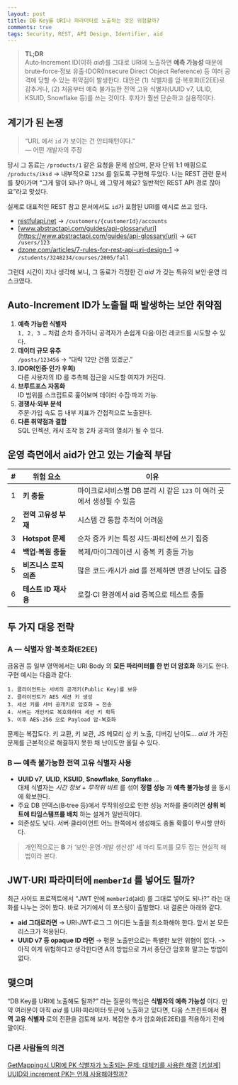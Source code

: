 ```yaml
---
layout: post
title: DB Key를 URI나 파라미터로 노출하는 것은 위험할까?
comments: true
tags: Security, REST, API Design, Identifier, aid
---
```


> **TL;DR**\
> Auto‑Increment ID(이하 _aid_)를 그대로 URI에 노출하면 **예측 가능성** 때문에 brute‑force·정보 유출·IDOR(Insecure Direct Object Reference) 등 여러 공격에 당할 수 있는 취약점이 발생한다. 대안은 (1) 식별자를 암·복호화(E2EE)로 감추거나, (2) 처음부터 예측 불가능한 전역 고유 식별자(UUID v7, ULID, KSUID, Snowflake 등)를 쓰는 것이다. 후자가 훨씬 단순하고 실용적이다.

## 계기가 된 논쟁

> “URL 에서 `id` 가 보이는 건 안티패턴이다.”\
> — 어떤 개발자의 주장

당시 그 동료는 `/products/1` 같은 요청을 문제 삼으며, 문자 단위 1:1 매핑으로 `/products/iksd` → 내부적으로 `1234` 를 읽도록 구현해 두었다. 나는 REST 관련 문서를 찾아가며 “그게 말이 되나? 아니, 왜 그렇게 해요? 일반적인 REST API 경로 잖아요”라고 맞섰다.

실제로 대표적인 REST 참고 문서에서도 `id`가 포함된 URI를 예시로 쓰고 있다.

- [restfulapi.net](https://restfulapi.net/resource-naming/) → `/customers/{customerId}/accounts`
- [www.abstractapi.com/guides/api-glossary/uri](https://www.abstractapi.com/guides/api-glossary/uri) → `GET /users/123`
- [dzone.com/articles/7-rules-for-rest-api-uri-design-1](https://dzone.com/articles/7-rules-for-rest-api-uri-design-1) → `/students/3248234/courses/2005/fall`

그런데 시간이 지나 생각해 보니, 그 동료가 걱정한 건 _aid_ 가 갖는 특유의 보안·운영 리스크였다.

## Auto‑Increment ID가 노출될 때 발생하는 보안 취약점

1. **예측 가능한 식별자**\
   `1, 2, 3 …` 처럼 순차 증가하니 공격자가 손쉽게 다음·이전 레코드를 시도할 수 있다.
2. **데이터 규모 유추**\
   `/posts/123456` → “대략 12만 건쯤 있겠군.”
3. **IDOR(인증·인가 우회)**\
   다른 사용자의 ID 를 추측해 접근을 시도할 여지가 커진다.
4. **브루트포스 자동화**\
   ID 범위를 스크립트로 훑어보며 데이터 수집·파괴 가능.
5. **경쟁사·외부 분석**\
   주문·가입 속도 등 내부 지표가 간접적으로 노출된다.
6. **다른 취약점과 결합**\
   SQL 인젝션, 캐시 조작 등 2차 공격의 열쇠가 될 수 있다.

## 운영 측면에서 aid가 안고 있는 기술적 부담

| #   | 위험 요소              | 이유                                                                 |
| --- | ---------------------- | -------------------------------------------------------------------- |
| 1   | **키 충돌**            | 마이크로서비스별 DB 분리 시 같은 `123` 이 여러 곳에서 생성될 수 있음 |
| 2   | **전역 고유성 부재**   | 시스템 간 통합 추적이 어려움                                         |
| 3   | **Hotspot 문제**       | 순차 증가 키는 특정 샤드·파티션에 쓰기 집중                          |
| 4   | **백업·복원 충돌**     | 복제/마이그레이션 시 중복 키 충돌 가능                               |
| 5   | **비즈니스 로직 의존** | 많은 코드·캐시가 aid 를 전제하면 변경 난이도 급증                    |
| 6   | **테스트 ID 재사용**   | 로컬·CI 환경에서 aid 중복으로 테스트 충돌                            |

## 두 가지 대응 전략

### A — 식별자 암·복호화(E2EE)

금융권 등 일부 영역에서는 URI·Body 의 **모든 파라미터를 한 번 더 암호화** 하기도 한다. 구현 예시는 다음과 같다.

```text
1. 클라이언트는 서버의 공개키(Public Key)를 보유
2. 클라이언트가 AES 세션 키 생성
3. 세션 키를 서버 공개키로 암호화 → 전송
4. 서버는 개인키로 복호화하여 세션 키 획득
5. 이후 AES‑256 으로 Payload 암·복호화
```

문제는 복잡도다. 키 교환, 키 보관, JS 메모리 상 키 노출, 디버깅 난이도… _aid_ 가 가진 문제를 근본적으로 해결하지 못한 채 난이도만 올릴 수 있다.

### B — 예측 불가능한 전역 고유 식별자 사용

- **UUID v7**, **ULID**, **KSUID**, **Snowflake**, **Sonyflake** …\
  대체 식별자는 _시간 정보 + 무작위 비트_ 를 섞어 **정렬 성능** 과 **예측 불가능성** 을 동시에 확보한다.
- 주요 DB 인덱스(B‑tree 등)에서 무작위성으로 인한 성능 저하를 줄이려면 **상위 비트에 타임스탬프를 배치** 하는 설계가 일반적이다.
- 의존성도 낮다. 서버·클라이언트 어느 한쪽에서 생성해도 충돌 확률이 무시할 만하다.

> 개인적으로는 **B** 가 ‘보안·운영·개발 생산성’ 세 마리 토끼를 모두 잡는 현실적 해법이라 본다.

## JWT·URI 파라미터에 `memberId` 를 넣어도 될까?

최근 사이드 프로젝트에서 “JWT 안에 `memberId`(aid) 를 그대로 넣어도 되나?” 라는 대화를 나누는 것이 봤다.
바로 거기에서 이 포스팅이 출발했다. 내 결론은 아래와 같다.

- **aid 그대로라면** → URI·JWT·로그 그 어디든 노출을 최소화해야 한다. 앞서 본 모든 리스크가 적용된다.
- **UUID v7 등 opaque ID 라면** → 평문 노출만으로는 특별한 보안 위협이 없다.
  -> 아직 이게 위험하다고 생각한다면 A의 방법으로 가서 종단간 암호화 말고는 방법이 없다.

## 맺으며

“DB Key를 URI에 노출해도 될까?” 라는 질문의 핵심은 **식별자의 예측 가능성** 이다. 만약 여러분이 아직 _aid_ 를 URI·파라미터·토큰에 노출하고 있다면, 다음 스프린트에서 **전역 고유 식별자** 로의 전환을 검토해 보자. 복잡한 추가 암호화(E2EE)를 적용하기 전에 말이다.

### 다른 사람들의 의견

[GetMapping시 URI에 PK 식별자가 노출되는 문제: 대체키를 사용한 해결](https://upcurvewave.tistory.com/441)
[[키설계] UUID와 increment PK는 언제 사용해야할까?](https://americanopeople.tistory.com/378)
